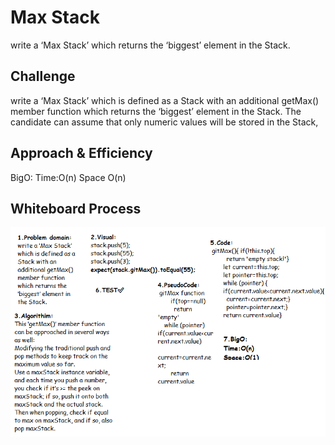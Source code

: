 # Max Stack
<!-- Short summary or background information -->
 write a ‘Max Stack’ which  returns the ‘biggest’ element in the Stack.
## Challenge
<!-- Description of the challenge -->
 write a ‘Max Stack’ which is defined as a Stack with an additional getMax() member function which returns the ‘biggest’ element in the Stack.
The candidate can assume that only numeric values will be stored in the Stack,

## Approach & Efficiency
<!-- What approach did you take? Why? What is the Big O space/time for this approach? -->
BigO:
Time:O(n)
Space O(n)


## Whiteboard Process
<!-- Embedded whiteboard image -->
![maxStack](/code-challenge14/maxStack.png)
